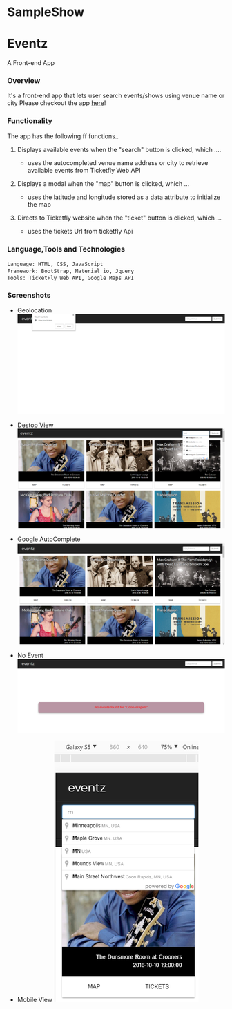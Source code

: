 # SampleShow
# Eventz 
A Front-end App


### Overview
It's a front-end app that lets user search events/shows using venue name or city  Please checkout the app [here](https://atuffa.github.io/SampleShow)!


### Functionality
The app has the following ff functions..

  1. Displays available events when the "search" button is clicked, which .... 
  
      * uses the autocompleted venue name address or city to retrieve available events from Ticketfly Web API
   
  2. Displays a modal when the "map" button is clicked, which ...
  
      * uses the latitude and longitude stored as a data attribute to initialize the map 
   
  3. Directs to Ticketfly website when the "ticket" button is clicked, which ...
  
      * uses the tickets Url from ticketfly Api
  
### Language,Tools and Technologies 
    
    Language: HTML, CSS, JavaScript
    Framework: BootStrap, Material io, Jquery
    Tools: TicketFly Web API, Google Maps API

### Screenshots
- Geolocation
  ![Geolocation](/D1.png)
  
- Destop View
  ![Destop View](/D2.png)
  
- Google AutoComplete
  ![Google AutoComplete](/D3.png)
  
- No Event
  ![No Event](/D4.png)


- Mobile View
  ![Mobile view](/M.png)

